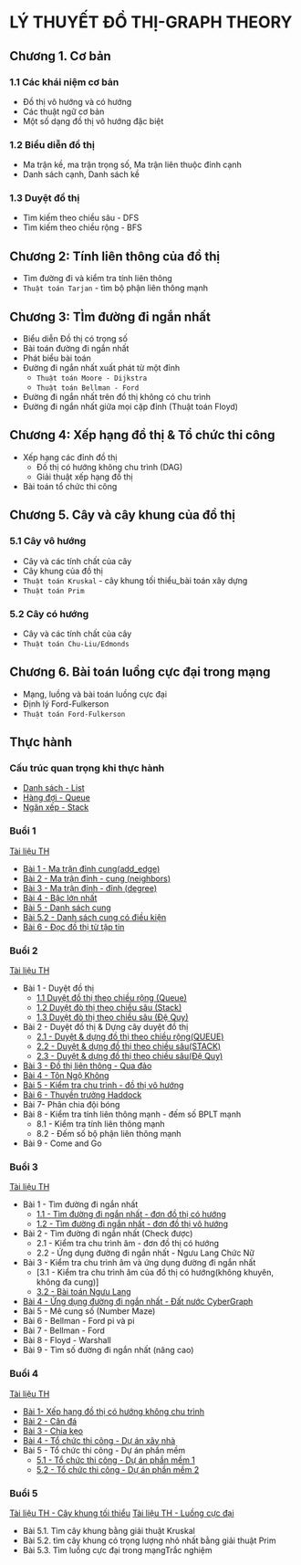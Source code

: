 # LÝ THUYẾT ĐỒ THỊ-GRAPH THEORY
## Chương 1. Cơ bản
### 1.1 Các khái niệm cơ bản
- Đồ thị vô hướng và có hướng
- Các thuật ngữ cơ bản
- Một số dạng đồ thị vô hướng đặc biệt

### 1.2 Biểu diễn đồ thị
- Ma trận kề, ma trận trọng số, Ma trận liên thuộc đỉnh
cạnh
- Danh sách cạnh, Danh sách kề

### 1.3 Duyệt đồ thị
- Tìm kiếm theo chiều sâu - DFS
- Tìm kiếm theo chiều rộng - BFS

## Chương 2: Tính liên thông của đồ thị
- Tìm đường đi và kiểm tra tính liên thông
- `Thuật toán Tarjan` - tìm bộ phận liên thông mạnh

## Chương 3: TÌm đường đi ngắn nhất
- Biểu diễn Đồ thị có trọng số
- Bài toán đường đi ngắn nhất
- Phát biểu bài toán
- Đường đi ngắn nhất xuất phát từ một đỉnh
  - `Thuật toán Moore - Dijkstra`
  - `Thuật toán Bellman - Ford`
- Đường đi ngắn nhất trên đồ thị không có chu trình
- Đường đi ngắn nhất giữa mọi cặp đỉnh (Thuật toán Floyd)

## Chương 4: Xếp hạng đồ thị & Tổ chức thi công
- Xếp hạng các đỉnh đồ thị
   - Đồ thị có hướng không chu trình (DAG)
   - Giải thuật xếp hạng đồ thị
- Bài toán tổ chức thi công

## Chương 5. Cây và cây khung của đồ thị
### 5.1 Cây vô hướng
- Cây và các tính chất của cây
- Cây khung của đồ thị
- `Thuật toán Kruskal` - cây khung tối thiểu_bài toán xây dựng
- `Thuật toán Prim`
### 5.2 Cây có hướng
- Cây và các tính chất của cây
- `Thuật toán Chu-Liu/Edmonds` 

## Chương 6. Bài toán luồng cực đại trong mạng
- Mạng, luồng và bài toán luồng cực đại
- Định lý Ford-Fulkerson
- `Thuật toán Ford-Fulkerson`

## Thực hành
### Cấu trúc quan trọng khi thực hành
- [Danh sách - List]()
- [Hàng đợi - Queue]()
- [Ngăn xếp - Stack]()
### Buổi 1
[Tài liệu TH](https://github.com/BuiTranNgocLy/CT175_LTDT_code_C/blob/main/Tai_Lieu_TH/Session1_Bi%E1%BB%83u_Di%E1%BB%85n_Graph.pdf)
- [Bài 1 - Ma trận đỉnh cung(add_edge)](https://github.com/BuiTranNgocLy/CT175_LTDT_CTU/blob/main/Thuc_Hanh_Else/Buoi_01/Bai_1.c)
- [Bài 2 - Ma trận đỉnh - cung (neighbors)](https://github.com/BuiTranNgocLy/CT175_LTDT_CTU/blob/main/Thuc_Hanh_Else/Buoi_01/Bai_2.c)
- [Bài 3 - Ma trận đỉnh - đỉnh (degree)](https://github.com/BuiTranNgocLy/CT175_LTDT_CTU/blob/main/Thuc_Hanh_Else/Buoi_01/Bai_3.c)
- [Bài 4 - Bậc lớn nhất](https://github.com/BuiTranNgocLy/CT175_LTDT_CTU/blob/main/Thuc_Hanh_Else/Buoi_01/Bai_4.c)
- [Bài 5 - Danh sách cung](https://github.com/BuiTranNgocLy/CT175_LTDT_CTU/blob/main/Thuc_Hanh_Else/Buoi_01/Bai_5_1.c)
- [Bài 5.2 - Danh sách cung có điều kiện](https://github.com/BuiTranNgocLy/CT175_LTDT_CTU/blob/main/Thuc_Hanh_Else/Buoi_01/Bai_5_2.c)
- [Bài 6 - Đọc đồ thị từ tập tin](https://github.com/BuiTranNgocLy/CT175_LTDT_CTU/blob/main/Thuc_Hanh_Else/Buoi_01/Bai_6.c)
### Buổi 2
[Tài liệu TH](https://github.com/BuiTranNgocLy/CT175_LTDT_code_C/blob/main/Tai_Lieu_TH/Session2_T%C3%ADnh_Li%C3%AAn_Th%C3%B4ng.pdf)
- Bài 1 - Duyệt đồ thị
  - [1.1 Duyệt đồ thị theo chiều rộng (Queue)](https://github.com/BuiTranNgocLy/CT175_LTDT_CTU/blob/main/Thuc_Hanh_Else/Buoi_02/Bai_1_1.c)
  - [1.2 Duyệt đò thị theo chiều sâu (Stack)](https://github.com/BuiTranNgocLy/CT175_LTDT_CTU/blob/main/Thuc_Hanh_Else/Buoi_02/Bai_1_2.c)
  - [1.3 Duyệt đò thị theo chiều sâu (Đệ Quy)](https://github.com/BuiTranNgocLy/CT175_LTDT_CTU/blob/main/Thuc_Hanh_Else/Buoi_02/Bai_1_3.c)  
- Bài 2 - Duyệt đồ thị & Dựng cây duyệt đồ thị
  - [2.1 - Duyệt & dựng đồ thị theo chiều rộng(QUEUE)](https://github.com/BuiTranNgocLy/CT175_LTDT_CTU/blob/main/Thuc_Hanh_Else/Buoi_02/Bai_2_1.c)
  - [2.2 - Duyệt & dựng đồ thị theo chiều sâu(STACK)](https://github.com/BuiTranNgocLy/CT175_LTDT_CTU/blob/main/Thuc_Hanh_Else/Buoi_02/Bai_2_2.c)
  - [2.3 - Duyệt & dựng đồ thị theo chiều sâu(Đệ Quy)](https://github.com/BuiTranNgocLy/CT175_LTDT_CTU/blob/main/Thuc_Hanh_Else/Buoi_02/Bai_2_3.c)
- [Bài 3 - Đồ thị liên thông - Qua đảo](https://github.com/BuiTranNgocLy/CT175_LTDT_CTU/blob/main/Thuc_Hanh_Else/Buoi_02/Bai_3.c)
- [Bài 4 - Tôn Ngộ Không](https://github.com/BuiTranNgocLy/CT175_LTDT_CTU/blob/main/Thuc_Hanh_Else/Buoi_02/Bai_4.c)
- [Bài 5 - Kiểm tra chu trình - đồ thị vô hướng](https://github.com/BuiTranNgocLy/CT175_LTDT_CTU/blob/main/Thuc_Hanh_Else/Buoi_02/Bai_5.c)
- [Bài 6 - Thuyền trưởng Haddock](https://github.com/BuiTranNgocLy/CT175_LTDT_CTU/blob/main/Thuc_Hanh_Else/Buoi_02/Bai_6.c)
- Bài 7- Phân chia đội bóng
- Bài 8 - Kiểm tra tính liên thông mạnh - đếm số BPLT mạnh
  - 8.1 - Kiểm tra tính liên thông mạnh
  - 8.2 - Đếm số bộ phận liên thông mạnh
- Bài 9 - Come and Go
### Buổi 3
[Tài liệu TH](https://github.com/BuiTranNgocLy/CT175_LTDT_code_C/blob/main/Tai_Lieu_TH/Session3_%C4%90%C6%B0%E1%BB%9Dng_%C4%90i_Ng%E1%BA%AFn_Nh%E1%BA%A5t.pdf)
- Bài 1 - Tìm đường đi ngắn nhất
  - [1.1 - Tìm đường đi ngắn nhất - đơn đồ thị có hướng](https://github.com/BuiTranNgocLy/CT175_LTDT_CTU/blob/main/Thuc_Hanh_Else/Buoi_03/Bai_1_1.c)
  - [1.2 - Tìm đường đi ngắn nhất - đơn đồ thị vô hướng](https://github.com/BuiTranNgocLy/CT175_LTDT_CTU/blob/main/Thuc_Hanh_Else/Buoi_03/Bai_1_2.c)
- Bài 2 - Tìm đường đi ngắn nhất (Check được)
  - 2.1 - Kiểm tra chu trình âm - đơn đồ thị có hướng
  - 2.2 - Ứng dụng đường đi ngắn nhất - Ngưu Lang Chức Nữ
- Bài 3 - Kiểm tra chu trình âm và ứng dụng đường đi ngắn nhất
  - [3.1 - Kiểm tra chu trình âm của đồ thị có hướng(không khuyên, không đa cung)]
  - [3.2 - Bài toán Ngưu Lang](https://github.com/BuiTranNgocLy/CT175_LTDT_CTU/blob/main/Thuc_Hanh_Else/Buoi_03/Bai_3_2.c)
- [Bài 4 - Ứng dụng đường đi ngắn nhất - Đất nước CyberGraph](https://github.com/BuiTranNgocLy/CT175_LTDT_CTU/blob/main/Thuc_Hanh_Else/Buoi_03/Bai_3_2.c)
- Bài 5 - Mê cung số (Number Maze)
- Bài 6 - Bellman - Ford pi và pi
- Bài 7 - Bellman - Ford
- Bài 8 - Floyd - Warshall
- Bài 9 - Tìm số đường đi ngắn nhất (nâng cao)
### Buổi 4
[Tài liệu TH](https://github.com/BuiTranNgocLy/CT175_LTDT_CTU/blob/main/Tai_Lieu_TH/Session4_X%E1%BA%BFp%20h%E1%BA%A1ng%20%C4%91%C3%B2%20th%E1%BB%8B.pdf)
- [Bài 1- Xếp hạng đồ thị có hướng không chu trình](https://github.com/BuiTranNgocLy/CT175_LTDT_CTU/blob/main/Thuc_Hanh_Else/Buoi_04/Bai_1.c)
- [Bài 2 - Cân đá](https://github.com/BuiTranNgocLy/CT175_LTDT_CTU/blob/main/Thuc_Hanh_Else/Buoi_04/Bai_2_Can_Da.c)
- [Bài 3 - Chia kẹo](https://github.com/BuiTranNgocLy/CT175_LTDT_CTU/blob/main/Thuc_Hanh_Else/Buoi_04/Bai_3_Chia_Keo.c)
- [Bài 4 - Tổ chức thi công - Dự án xây nhà](https://github.com/BuiTranNgocLy/CT175_LTDT_CTU/blob/main/Thuc_Hanh_Else/Buoi_04/Bai_4.md)
- Bài 5 - Tổ chức thi công - Dự án phần mềm
  - [5.1 - Tổ chức thi công - Dự án phần mềm 1](https://github.com/BuiTranNgocLy/CT175_LTDT_CTU/blob/main/Thuc_Hanh_Else/Buoi_04/Bai_5_1.md)
  - [5.2 - Tổ chức thi công - Dự án phần mềm 2](https://github.com/BuiTranNgocLy/CT175_LTDT_CTU/blob/main/Thuc_Hanh_Else/Buoi_04/Bai_5_2.md)
### Buổi 5
[Tài liệu TH - Cây khung tối thiểu](https://github.com/BuiTranNgocLy/CT175_LTDT_CTU/blob/main/Tai_Lieu_TH/Session5.1_C%C3%A2y%20khung%20t%E1%BB%91i%20thi%E1%BB%83u.pdf)
[Tài liệu TH - Luồng cực đại](https://github.com/BuiTranNgocLy/CT175_LTDT_CTU/blob/main/Tai_Lieu_TH/Session5.2_Lu%E1%BB%93ng%20c%E1%BB%B1c%20%C4%91%E1%BA%A1i.pdf)
- Bài 5.1. Tìm cây khung bằng giải thuật Kruskal
- Bài 5.2. tìm cây khung có trọng lượng nhỏ nhất bằng giải thuật Prim
- Bài 5.3. Tìm luồng cực đại trong mạngTrắc nghiệm
